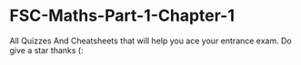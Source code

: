 # FSC-Maths-Part-1-Chapter-1
All Quizzes And Cheatsheets that will help you ace your entrance exam. Do give a star thanks (:

